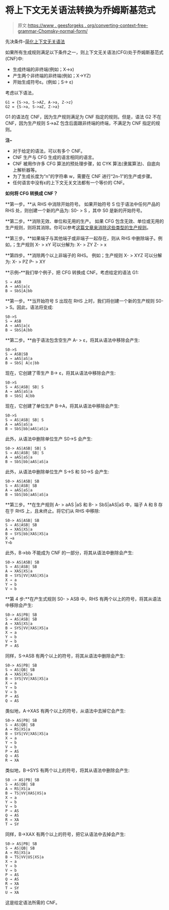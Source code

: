 # 将上下文无关语法转换为乔姆斯基范式

> 原文:[https://www . geesforgeks . org/converting-context-free-grammar-Chomsky-normal-form/](https://www.geeksforgeeks.org/converting-context-free-grammar-chomsky-normal-form/)

先决条件–[简化上下文无关语法](https://www.geeksforgeeks.org/simplifying-context-free-grammars/)

如果所有生成规则满足以下条件之一，则上下文无关语法(CFG)处于乔姆斯基范式(CNF)中:

*   生成终端的非终端(例如；X->x)
*   产生两个非终端的非终端(例如；X->YZ)
*   开始生成符号ε。(例如；S-> ε)

考虑以下语法，

```
G1 = {S->a, S->AZ, A->a, Z->z} 
G2 = {S->a, S->aZ, Z->a}

```

G1 的语法在 CNF，因为生产规则满足为 CNF 指定的规则。但是，语法 G2 不在 CNF，因为生产规则 S->aZ 包含后面跟非终端的终端，不满足为 CNF 指定的规则。

**注–**

*   对于给定的语法，可以有多个 CNF。
*   CNF 生产与 CFG 生成的语言相同的语言。
*   CNF 被用作许多 CFG 算法的预处理步骤，如 CYK 算法(隶属算法)、自底向上解析器等。
*   为了生成长度为“n”的字符串 w，需要在 CNF 进行“2n-1”的生产或步骤。
*   任何语言中没有ε的上下文无关文法都有一个等价的 CNF。

**如何将 CFG 转换成 CNF？**

**第一步。**从 RHS 中消除开始符号。
如果开始符号 S 位于语法中任何产品的 RHS 处，则创建一个新的产品为:
S0- > S
，其中 S0 是新的开始符号。

**第二步。**消除无效、单位和无用的生产。
如果 CFG 包含无效、单位或无用的生产规则，则将其消除。你可以参考[这篇文章来消除这些类型的生产规则](https://www.geeksforgeeks.org/simplifying-context-free-grammars/)。

**第三步。**如果端子与其他端子或非端子一起存在，则从 RHS 中删除端子。例如，；生产规则 X- > xY 可以分解为:
X- > ZY
Z- > x

**第四步。**消除两个以上非端子的 RHS。
例如；生产规则 X- > XYZ 可以分解为:
X- > PZ
P- > XY

**示例–**我们举个例子，把 CFG 转换成 CNF。考虑给定的语法 G1:

```
S → ASB
A → aAS|a|ε 
B → SbS|A|bb

```

**第一步。**当开始符号 S 出现在 RHS 上时，我们将创建一个新的生产规则 S0- > S。因此，语法将变成:

```
S0->S
S → ASB
A → aAS|a|ε 
B → SbS|A|bb

```

**第二步。**由于语法包含空生产 A- > ε，将其从语法中移除会产生:

```
S0->S
S → ASB|SB
A → aAS|aS|a 
B → SbS| A|ε|bb

```

现在，它创建了零生产 B→ ε，将其从语法中移除会产生:

```
S0->S
S → AS|ASB| SB| S
A → aAS|aS|a 
B → SbS| A|bb

```

现在，它创建了单位生产 B->A，将其从语法中移除会产生:

```
S0->S
S → AS|ASB| SB| S
A → aAS|aS|a 
B → SbS|bb|aAS|aS|a

```

此外，从语法中删除单位生产 S0->S 会产生:

```
S0-> AS|ASB| SB| S
S → AS|ASB| SB| S
A → aAS|aS|a 
B → SbS|bb|aAS|aS|a

```

此外，从语法中删除单位生产 S->S 和 S0->S 会产生:

```
S0-> AS|ASB| SB
S → AS|ASB| SB
A → aAS|aS|a 
B → SbS|bb|aAS|aS|a

```

**第三步。**在生产规则 A- > aAS |aS 和 B- > SbS|aAS|aS 中，端子 A 和 B 存在于 RHS 上，且未终止。将它们从 RHS 中移除:

```
S0-> AS|ASB| SB
S → AS|ASB| SB
A → XAS|XS|a
B → SYS|bb|XAS|XS|a
X →a
Y→b

```

此外，B->bb 不能成为 CNF 的一部分，将其从语法中删除会产生:

```
S0-> AS|ASB| SB
S → AS|ASB| SB
A → XAS|XS|a
B → SYS|VV|XAS|XS|a
X → a
Y → b
V → b

```

**第 4 步:**在产生式规则 S0- > ASB 中，RHS 有两个以上的符号，将其从语法中移除会产生:

```
S0-> AS|PB| SB
S → AS|ASB| SB
A → XAS|XS|a
B → SYS|VV|XAS|XS|a
X → a
Y → b
V → b
P → AS

```

同样，S->ASB 有两个以上的符号，将其从语法中删除会产生:

```
S0-> AS|PB| SB
S → AS|QB| SB
A → XAS|XS|a
B → SYS|VV|XAS|XS|a
X → a
Y → b
V → b
P → AS
Q → AS

```

类似地，A->XAS 有两个以上的符号，从语法中去掉它会产生:

```
S0-> AS|PB| SB
S → AS|QB| SB
A → RS|XS|a
B → SYS|VV|XAS|XS|a
X → a
Y → b
V → b
P → AS
Q → AS
R → XA

```

类似地，B->SYS 有两个以上的符号，将其从语法中删除会产生:

```
S0 -> AS|PB| SB
S → AS|QB| SB
A → RS|XS|a
B → TS|VV|XAS|XS|a
X → a
Y → b
V → b
P → AS
Q → AS
R → XA
T → SY

```

同样，B->XAX 有两个以上的符号，把它从语法中去掉会产生:

```
S0-> AS|PB| SB
S → AS|QB| SB
A → RS|XS|a
B → TS|VV|US|XS|a
X → a
Y → b
V → b
P → AS
Q → AS
R → XA
T → SY
U → XA

```

这是给定语法所需的 CNF。